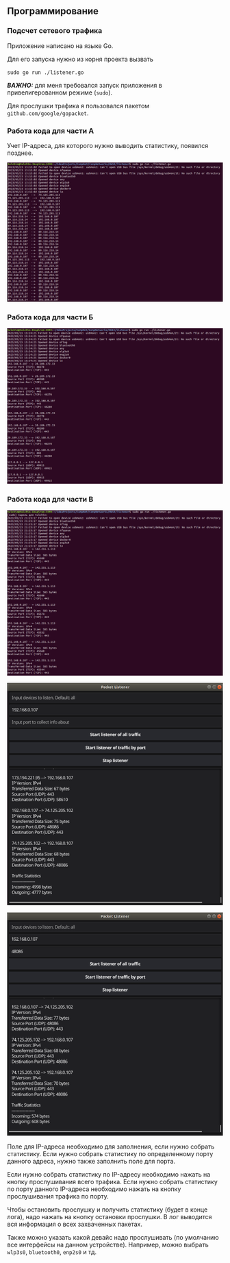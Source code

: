 ## Программирование

### Подсчет сетевого трафика

Приложение написано на языке Go.

Для его запуска нужно из корня проекта вызвать

```angular2html
sudo go run ./listener.go
```

***ВАЖНО:*** для меня требовался запуск приложения в привелигерованном режиме (```sudo```).

Для прослушки трафика я пользовался пакетом ```github.com/google/gopacket```.

### Работа кода для части А

Учет IP-адреса, для которого нужно выводить статистику, появился позднее.

![image](../pictures/listener1.png)

### Работа кода для части Б

![image](../pictures/listener2.png)

### Работа кода для части В

![image](../pictures/listener3.png)

![image](../pictures/listener4.png)

![image](../pictures/listener5.png)

Поле для IP-адреса необходимо для заполнения, если нужно собрать статистику. 
Если нужно собрать статистику по определенному порту данного адреса, нужно также заполнить поле для порта.

Если нужно собрать статистику по IP-адресу необходимо нажать на кнопку прослушивания всего трафика.
Если нужно собрать статистику по порту данного IP-адреса необходимо нажать на кнопку прослушивания трафика по порту.

Чтобы остановить прослушку и получить статистику (будет в конце лога), надо нажать на кнопку остановки прослушки.
В лог выводится вся информация о всех захваченных пакетах.

Также можно указать какой девайс надо прослушивать (по умолчанию все интерфейсы на данном устройстве).
Например, можно выбрать ```wlp3s0```, ```bluetooth0```, ```enp2s0``` и тд.
